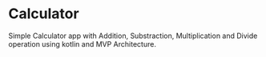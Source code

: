 # Calculator
Simple Calculator app with Addition, Substraction, Multiplication and Divide operation using kotlin and MVP Architecture.
